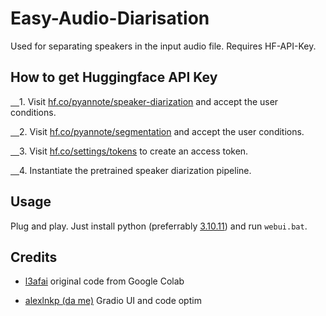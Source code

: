 # Easy-Audio-Diarisation
Used for separating speakers in the input audio file. Requires HF-API-Key.

## How to get Huggingface API Key
[&emsp;](###)1. Visit [hf.co/pyannote/speaker-diarization](https://hf.co/pyannote/speaker-diarization) and accept the user conditions.

[&emsp;](###)2. Visit [hf.co/pyannote/segmentation](https://hf.co/pyannote/segmentation) and accept the user conditions.

[&emsp;](###)3. Visit [hf.co/settings/tokens](https://hf.co/settings/tokens) to create an access token.

[&emsp;](###)4. Instantiate the pretrained speaker diarization pipeline.


## Usage
Plug and play. Just install python (preferrably [3.10.11](https://www.python.org/ftp/python/3.10.11/python-3.10.11-amd64.exe)) and run `webui.bat`.

## Credits

- [l3afai](<https://discord.com/users/1100343780026101781>) original code from Google Colab

- [alexlnkp (da me)](<discord.com/users/718415427994124351>) Gradio UI and code optim
